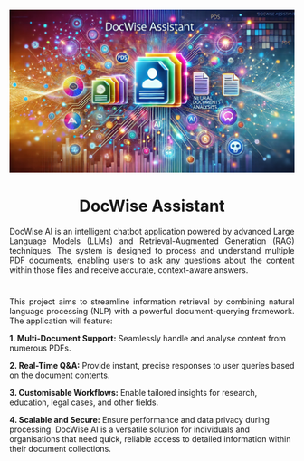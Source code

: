 #
<p align="center">
       <img width="1024" src='Images/Logo_01.png' alt="Logo">
</p>
<h1 align="center">
DocWise Assistant
</h1>

<p align="justify">
DocWise AI is an intelligent chatbot application powered by advanced Large Language Models (LLMs) and Retrieval-Augmented Generation (RAG) techniques. The system is designed to process and understand multiple PDF documents, enabling users to ask any questions about the content within those files and receive accurate, context-aware answers.

#
<p align="justify">
This project aims to streamline information retrieval by combining natural language processing (NLP) with a powerful document-querying framework. The application will feature:


**1. Multi-Document Support:** Seamlessly handle and analyse content from numerous PDFs.

**2. Real-Time Q&A:** Provide instant, precise responses to user queries based on the document contents.

**3. Customisable Workflows:** Enable tailored insights for research, education, legal cases, and other fields.

**4. Scalable and Secure:** Ensure performance and data privacy during processing.
DocWise AI is a versatile solution for individuals and organisations that need quick, reliable access to detailed information within their document collections.
